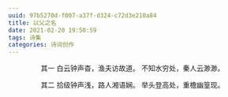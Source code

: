 ```yaml
---
uuid: 97b5270d-f007-a37f-d324-c72d3e210a84
title: 以父之名
date: 2021-02-20 19:50:59
tags: 诗集
categories: 诗词创作
---
```


<center>

其一
白云钟声杳，渔夫访故道。
不知水穷处，秦人云渺渺。

其二
拾级钟声浅，路人湘语娴。
举头登高处，重檐幽篁现。
</center>
